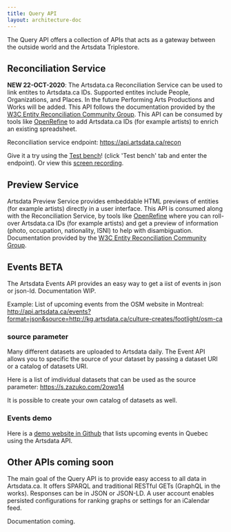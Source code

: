 ```yaml
---
title: Query API
layout: architecture-doc
---
```


The Query API offers a collection of APIs that acts as a gateway between the outside world and the Artsdata Triplestore.

## Reconciliation Service

**NEW 22-OCT-2020**: The Artsdata.ca Reconciliation Service can be used to link entites to Artsdata.ca IDs. Supported entites include People, Organizations, and Places. In the future Performing Arts Productions and Works will be added. This API follows the documentation provided by the [W3C Entity Reconciliation Community Group](https://reconciliation-api.github.io/specs/latest/). This API can be consumed by tools like [OpenRefine](https://openrefine.org) to add Artsdata.ca IDs (for example artists) to enrich an existing spreadsheet.

Reconciliation service endpoint: https://api.artsdata.ca/recon

Give it a try using the [Test bench](https://reconciliation-api.github.io/testbench/)! (click 'Test bench' tab and enter the endpoint). Or view this [screen recording](https://youtu.be/VkOncek9iuY).

## Preview Service

Artsdata Preview Service provides embeddable HTML previews of entities (for example artists) directly in a user interface. This API is consumed along with the Reconciliation Service, by tools like [OpenRefine](https://openrefine.org) where you can roll-over Artsdata.ca IDs (for example artists) and get a preview of information (photo, occupation, nationality, ISNI) to help with disambiguation. Documentation provided by the [W3C Entity Reconciliation Community Group](https://reconciliation-api.github.io/specs/latest/).


## Events BETA

The Artsdata Events API provides an easy way to get a iist of events in json or json-ld. Documentation WIP.

Example: List of upcoming events from the OSM website in Montreal: http://api.artsdata.ca/events?format=json&source=http://kg.artsdata.ca/culture-creates/footlight/osm-ca

### source parameter
Many different datasets are uploaded to Artsdata daily. The Event API allows you to specific the source of your dataset by passing a dataset URI or a catalog of datasets URI.

Here is a list of imdividual datasets that can be used as the source parameter: https://s.zazuko.com/2owq14

It is possible to create your own catalog of datasets as well.

### Events demo

Here is a [demo website in Github](https://github.com/culturecreates/artsdata-demo-upcoming-events-api) that lists upcoming events in Quebec using the Artsdata API.


## Other APIs coming soon
The main goal of the Query API is to provide easy access to all data in Artsdata.ca. It offers SPARQL and traditional RESTful GETs (GraphQL in the works).
Responses can be in JSON or JSON-LD.  A user account enables persisted configurations for ranking graphs or settings for an iCalendar feed. 

Documentation coming.
